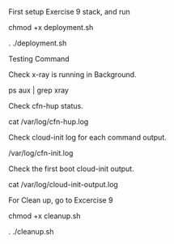 First setup Exercise 9 stack, and run


chmod +x deployment.sh


. ./deployment.sh


Testing Command 


Check x-ray is running in Background.


ps aux | grep xray


Check cfn-hup status.


cat /var/log/cfn-hup.log


Check cloud-init log for each command output.


/var/log/cfn-init.log


Check the first boot cloud-init output.


cat /var/log/cloud-init-output.log


For Clean up, go to Excercise 9


chmod +x cleanup.sh


. ./cleanup.sh


